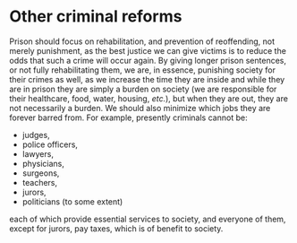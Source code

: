 Other criminal reforms
======================

Prison should focus on rehabilitation, and prevention of reoffending, not merely punishment, as the best justice we can give victims is to reduce the odds that such a crime will occur again. By giving longer prison sentences, or not fully rehabilitating them, we are, in essence, punishing society for their crimes as well, as we increase the time they are inside and while they are in prison they are simply a burden on society (we are responsible for their healthcare, food, water, housing, _etc._), but when they are out, they are not necessarily a burden. We should also minimize which jobs they are forever barred from. For example, presently criminals cannot be:

* judges,
* police officers,
* lawyers,
* physicians,
* surgeons,
* teachers,
* jurors,
* politicians (to some extent)

each of which provide essential services to society, and everyone of them, except for jurors, pay taxes, which is of benefit to society. 